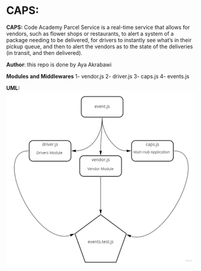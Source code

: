# CAPS: 

**CAPS:** Code Academy Parcel Service is a real-time service that allows for vendors, such as flower shops or restaurants, to alert a system of a package needing to be delivered, for drivers to instantly see what’s in their pickup queue, and then to alert the vendors as to the state of the deliveries (in transit, and then delivered).


**Author**: this repo is done by Aya Akrabawi


**Modules and Middlewares**
1- vendor.js 
2- driver.js
3- caps.js 
4- events.js

**UML:**
![](UML.jpg)